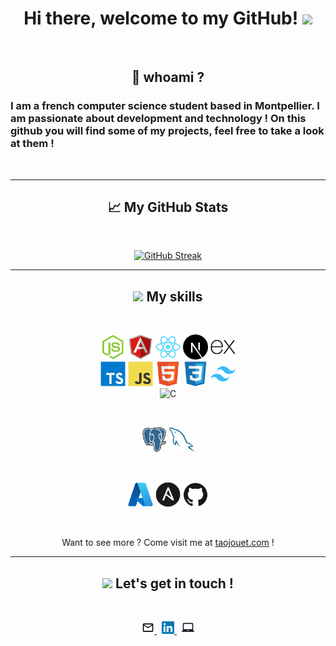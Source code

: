 <div align="center">

  # Hi there, welcome to my GitHub! <img src="https://media.giphy.com/media/hvRJCLFzcasrR4ia7z/giphy.gif" width="30px"/> #

  &nbsp;

  ## 👦 whoami ? ##
  
  <div align="start">

  ### I am a french computer science student based in Montpellier. I am passionate about development and technology ! On this github you will find some of my projects, feel free to take a look at them !

  <div>

  &nbsp;

  -------------------
<div align="center">

  ## 📈 My GitHub Stats ##

  &nbsp;

<!-- [![GitHub Streak](https://streak-stats.demolab.com/?user=taojouet&hide_total_contributions=true&hide_longest_streak=true)](https://git.io/streak-stats) -->

[![GitHub Streak](https://streak-stats.demolab.com/?user=taojouet&theme=gruvbox)](https://git.io/streak-stats)

</div>

  -------------------

  <div align="center">
  
  ##  <img src="https://media.giphy.com/media/2xPPf6WspXkXbB49bW/giphy.gif" width="30px"/> My skills ##

  &nbsp;

  <img src="https://raw.githubusercontent.com/devicons/devicon/master/icons/nodejs/nodejs-original.svg" title="NodeJS" alt="NodeJS" width="40" height="40"/>
  <img src="https://raw.githubusercontent.com/devicons/devicon/master/icons/angularjs/angularjs-original.svg" title="Angular" alt="Angular" width="40" height="40"/>
  <img src="https://raw.githubusercontent.com/devicons/devicon/master/icons/react/react-original.svg" title="React" alt="React" width="40" height="40"/>
  <img src="https://raw.githubusercontent.com/devicons/devicon/master/icons/nextjs/nextjs-original.svg" title="NestJS" alt="NestJS" width="40" height="40"/>
  <img src="https://raw.githubusercontent.com/devicons/devicon/master/icons/express/express-original.svg" title="ExpressJS" alt="ExpressJS" width="40" height="40"/>
  <!-- <img src="" title="" alt="" width="40" height="40"/> -->
  
  </br>

  <img src="https://raw.githubusercontent.com/devicons/devicon/master/icons/typescript/typescript-original.svg" title="" alt="" width="40" height="40"/>
  <img src="https://raw.githubusercontent.com/devicons/devicon/master/icons/javascript/javascript-original.svg" title="" alt="" width="40" height="40"/>
  <img src="https://raw.githubusercontent.com/devicons/devicon/master/icons/html5/html5-original.svg" title="" alt="" width="40" height="40"/>
  <img src="https://raw.githubusercontent.com/devicons/devicon/master/icons/css3/css3-original.svg" title="" alt="" width="40" height="40"/>
  <img src="https://raw.githubusercontent.com/devicons/devicon/master/icons/tailwindcss/tailwindcss-plain.svg" title="" alt="" width="40" height="40"/>
  <!-- <img src="" title="" alt="" width="40" height="40"/> -->
  </br>

  <img src="https://cdn.jsdelivr.net/gh/devicons/devicon/icons/c/c-plain.svg" title="C"  alt="C" width="40" height="40"/>

  &nbsp;

  <img src="https://raw.githubusercontent.com/devicons/devicon/master/icons/postgresql/postgresql-original.svg" title="" alt="" width="40" height="40"/>
  <img src="https://raw.githubusercontent.com/devicons/devicon/master/icons/mysql/mysql-original.svg" title="" alt="" width="40" height="40"/>
  <!-- <img src="" title="" alt="" width="40" height="40"/> -->
  </div>
  
  &nbsp;

  <div align="center">
    <img src="https://raw.githubusercontent.com/devicons/devicon/master/icons/azure/azure-original.svg" title="azure" alt="azure logo" width="40" height="40"/>
    <img src="https://raw.githubusercontent.com/devicons/devicon/master/icons/ansible/ansible-original.svg" title="ansible" alt="ansible logo" width="40" height="40"/>
    <img src="https://raw.githubusercontent.com/devicons/devicon/master/icons/github/github-original.svg" title="github" alt="github logo" width="40" height="40"/>
    <!-- <img src="" title="" alt="" width="40" height="40"/> -->
  
  
  &nbsp;

  Want to see more ? Come visit me at <a href="https://taojouet.com" target="_blank">taojouet.com</a> !
</div>

  -----------------

<div align="center">
  
  ##  <img src="https://media.giphy.com/media/ycHaDxBUfPKqFBByBO/giphy.gif" width="30px"/> Let's get in touch ! ##
  &nbsp;

  <a href="mailto:contact@taojouet.com" target="_blank">
    <img src=assets/icons/mailIcon.svg alt="Send me an email!" width="20px"/>
  </a>
  &nbsp;
  <a href="https://www.linkedin.com/in/taojouet/" rel="noopener noreferrer" target="_blank">
  <img width="20px" src="assets/icons/linkedin.svg"/>
  </a>
  &nbsp;
  <a href="https://www.taojouet.com" rel="noopener noreferrer" target="_blank">
  <img width="20px" src="assets/icons/laptop.svg"/>
  </a>
  
</div>

